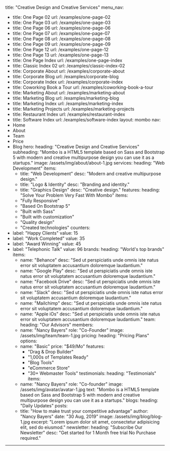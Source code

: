 title: "Creative Design and Creative Services"
menu_nav:
  - title: One Page 02
    url: /examples/one-page-02
  - title: One Page 03
    url: /examples/one-page-03
  - title: One Page 06
    url: /examples/one-page-06
  - title: One Page 07
    url: /examples/one-page-07
  - title: One Page 08
    url: /examples/one-page-08
  - title: One Page 09
    url: /examples/one-page-09
  - title: One Page 12
    url: /examples/one-page-12
  - title: One Page 13
    url: /examples/one-page-13
  - title: One Page Index
    url: /examples/one-page-index
  - title: Classic Index 02
    url: /examples/classic-index-02
  - title: Corporate About
    url: /examples/corporate-about
  - title: Corporate Blog
    url: /examples/corporate-blog
  - title: Corporate Index
    url: /examples/corporate-index
  - title: Coworking Book a Tour
    url: /examples/coworking-book-a-tour
  - title: Marketing About
    url: /examples/marketing-about
  - title: Marketing Blog
    url: /examples/marketing-blog
  - title: Marketing Index
    url: /examples/marketing-index
  - title: Marketing Projects
    url: /examples/marketing-projects
  - title: Restaurant Index
    url: /examples/restaurant-index
  - title: Software Index
    url: /examples/software-index
layout: mombo
nav:
  - Home
  - About
  - Team
  - Price
  - Blog
hero:
  heading: "Creative Design and Creative Services"
  subheading: "Mombo is a HTML5 template based on Sass and Bootstrap 5 with modern and creative multipurpose design you can use it as a startups."
  image: /assets/img/about/about-1.jpg
services:
  heading: "Web Development"
  items:
    - title: "Web Development"
      desc: "Modern and creative multipurpose design."
    - title: "Logo & Identity"
      desc: "Branding and identity."
    - title: "Graphics Design"
      desc: "Creative design."
features:
  heading: "Solve Your Problem Very Fast With Mombo"
  items:
    - "Fully Responsive"
    - "Based On Bootstrap 5"
    - "Built with Sass"
    - "Built with customization"
    - "Quality design"
    - "Created technologies"
counters:
  - label: "Happy Clients"
    value: 15
  - label: "Work Completed"
    value: 35
  - label: "Award Winning"
    value: 45
  - label: "Telephonic Talk"
    value: 96
brands:
  heading: "World's top brands"
  items:
    - name: "Behance"
      desc: "Sed ut perspiciatis unde omnis iste natus error sit voluptatem accusantium doloremque laudantium."
    - name: "Google Play"
      desc: "Sed ut perspiciatis unde omnis iste natus error sit voluptatem accusantium doloremque laudantium."
    - name: "Facebook Drive"
      desc: "Sed ut perspiciatis unde omnis iste natus error sit voluptatem accusantium doloremque laudantium."
    - name: "Slack"
      desc: "Sed ut perspiciatis unde omnis iste natus error sit voluptatem accusantium doloremque laudantium."
    - name: "Mailchimp"
      desc: "Sed ut perspiciatis unde omnis iste natus error sit voluptatem accusantium doloremque laudantium."
    - name: "Apple iOs"
      desc: "Sed ut perspiciatis unde omnis iste natus error sit voluptatem accusantium doloremque laudantium."
team:
  heading: "Our Advisors"
  members:
    - name: "Nancy Bayers"
      role: "Co-Founder"
      image: /assets/img/team/team-1.jpg
pricing:
  heading: "Pricing Plans"
  options:
    - name: "Basic"
      price: "$49/Mo"
      features:
        - "Drag & Drop Builder"
        - "1,000s of Templates Ready"
        - "Blog Tools"
        - "eCommerce Store"
        - "30+ Webmaster Tools"
testimonials:
  heading: "Testimonials"
  items:
    - name: "Nancy Bayers"
      role: "Co-founder"
      image: /assets/img/avatar/avatar-1.jpg
      text: "Mombo is a HTML5 template based on Sass and Bootstrap 5 with modern and creative multipurpose design you can use it as a startups."
blogs:
  heading: "Daily Updates"
  posts:
    - title: "How to make trust your competitive advantage"
      author: "Nancy Bayers"
      date: "30 Aug, 2019"
      image: /assets/img/blog/blog-1.jpg
      excerpt: "Lorem ipsum dolor sit amet, consectetur adipisicing elit, sed do eiusmod."
newsletter:
  heading: "Subscribe Our Newsletter"
  desc: "Get started for 1 Month free trial No Purchase required."
---

